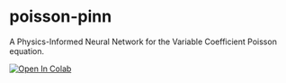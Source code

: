 # poisson-pinn

A Physics-Informed Neural Network for the Variable Coefficient Poisson equation.

[![Open In Colab](https://colab.research.google.com/assets/colab-badge.svg)](https://colab.research.google.com/drive/189stgeKHem1TTukDxdetdrlaIH9xltrE?usp=sharing)

